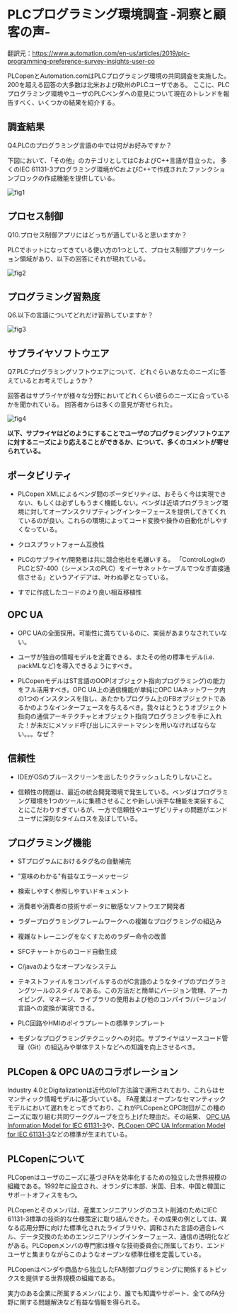 
# PLCプログラミング環境調査 -洞察と顧客の声-

翻訳元：https://www.automation.com/en-us/articles/2019/plc-programming-preference-survey-insights-user-co

PLCopenとAutomation.comはPLCプログラミング環境の共同調査を実施した。
200を超える回答の大多数は北米および欧州のPLCユーザである。
ここに、PLCプログラミング環境やユーザのPLCベンダへの意見について現在のトレンドを報告すべく、いくつかの結果を紹介する。

## 調査結果

Q4.PLCのプログラミング言語の中では何がお好みですか？

下図において、「その他」のカテゴリとしてはCおよびC++言語が目立った。
多くのIEC 61131-3プログラミング環境がCおよびC++で作成されたファンクションブロックの作成機能を提供している。

![fig1](https://www.automation.com/getmedia/2b8592ab-3ac4-49a2-a352-c9bef9d99b47/B1.png?width=500&height=217)

## プロセス制御

Q10.プロセス制御アプリにはどっちが適していると思いますか？

PLCでホットになってきている使い方の1つとして、プロセス制御アプリケーション領域があり、以下の回答にそれが現れている。

![fig2](https://www.automation.com/getmedia/4bdb92aa-ea34-4955-9ae5-cc798203cd78/B3.png?width=500&height=168)


## プログラミング習熟度

Q6.以下の言語についてどれだけ習熟していますか？

![fig3](https://www.automation.com/getmedia/139581e3-7780-45f6-a011-4b98c2e0ffff/B4.png?width=500&height=190)

## サプライヤソフトウエア

Q7.PLCプログラミングソフトウエアについて、どれぐらいあなたのニーズに答えているとお考えでしょうか？

回答者はサプライヤが様々な分野においてどれくらい彼らのニーズに合っているかを聞かれている。
回答者からは多くの意見が寄せられた。

![fig4](https://www.automation.com/getmedia/36524b0f-046c-437c-8037-93c9eb6c358a/B5.png?width=500&height=218)

**以下、サプライヤはどのようにすることでユーザのプログラミングソフトウエアに対するニーズにより応えることができるか、について、多くのコメントが寄せられている。**

## ポータビリティ

- PLCopen XMLによるベンダ間のポータビリティは、おそらく今は実現できない、もしくは必ずしもうまく機能しない。ベンダは近頃プログラミング環境に対してオープンスクリプティングインターフェースを提供してきてくれているのが良い。これらの環境によってコード変換や操作の自動化がしやすくなっている。

- クロスプラットフォーム互換性

- PLCのサプライヤ/開発者は共に競合他社を毛嫌いする。 「ControlLogixのPLCとS7-400（シーメンスのPLC）をイーサネットケーブルでつなぎ直接通信させる」というアイデアは、叶わぬ夢となっている。

- すでに作成したコードのより良い相互移植性

## OPC UA

- OPC UAの全面採用。可能性に満ちているのに、実装があまりなされていない。

- ユーザが独自の情報モデルを定義できる、またその他の標準モデル(i.e. packMLなど)を導入できるようにすべき。

- PLCopenモデルはST言語のOOP(オブジェクト指向プログラミング)の能力をフル活用すべき。OPC UA上の通信機能が単純にOPC UAネットワーク内の1つのインスタンスを指し、あたかもプログラム上のFBオブジェクトであるかのようなインターフェースを与えるべき。我々はとうとうオブジェクト指向の通信アーキテクチャとオブジェクト指向プログラミングを手に入れた！が未だにメソッド呼び出しにステートマシンを用いなければならない。。。なぜ？

## 信頼性

- IDEがOSのブルースクリーンを出したりクラッシュしたりしないこと。

- 信頼性の問題は、最近の統合開発環境で発生している。ベンダはプログラミング環境を1つのツールに集積させることや新しい派手な機能を実装することにこだわりすぎているが、一方で信頼性やユーザビリティの問題がエンドユーザに深刻なタイムロスを及ぼしている。

## プログラミング機能

- STプログラムにおけるタグ名の自動補完

- "意味のわかる"有益なエラーメッセージ

- 検索しやすく参照しやすいドキュメント

- 消費者や消費者の技術サポータに敏感なソフトウエア開発者

- ラダープログラミングフレームワークへの複雑なプログラミングの組込み

- 複雑なトレーニングをなくすためのラダー命令の改善

- SFCチャートからのコード自動生成

- C/javaのようなオープンなシステム

- テキストファイルをコンパイルするのがC言語のようなタイプのプログラミングツールのスタイルである。この方法だと簡単にバージョン管理、アーカイビング、マネージ、ライブラリの使用および他のコンパイラ/バージョン/言語への変換が実現できる。

- PLC回路やHMIのボイラプレートの標準テンプレート

- モダンなプログラミングテクニックへの対応。サプライヤはソースコード管理（Git）の組込みや単体テストなどへの知識を向上させるべき。

## PLCopen & OPC UAのコラボレーション

Industry 4.0とDigitalizationは近代のIoT方法論で運用されており、これらはセマンティック情報モデルに基づいている。
FA産業はオープンなセマンティックモデルにおいて遅れをとってきており、これがPLCopenとOPC財団がこの種のニーズに取り組む共同ワークグループを立ち上げた理由だ。その結果、 [OPC UA Information Model for IEC 61131-3](https://www.plcopen.org/system/files/downloads/plcopen_opcua_information_model_for_iec_61131-3_version_1.00.pdf)や、[PLCopen OPC UA Information Model for IEC 61131-3](https://plcopen.org/node/90?file=151)などの標準が生まれている。

## PLCopenについて

PLCopenはユーザのニーズに基づきFAを効率化するための独立した世界規模の組織である。1992年に設立され、オランダに本部、米国、日本、中国と韓国にサポートオフィスをもつ。

PLCopenとそのメンバは、産業エンジニアリングのコスト削減のためにIEC 61131-3標準の技術的な仕様策定に取り組んできた。その成果の例としては、異なる応用分野に向けた標準化されたライブラリや、調和された言語の適合レベル、データ交換のためのエンジニアリングインターフェース、通信の透明化などがある。PLCopenメンバの専門家は様々な技術委員会に所属しており、エンドユーザと集まりながらこのようなオープンな標準仕様を定義している。

PLCopenはベンダや商品から独立したFA制御プログラミングに関係するトピックスを提供する世界規模の組織である。

実力のある企業に所属するメンバにより、誰でも知識やサポート、全てのFA分野に関する問題解決など有益な情報を得られる。

